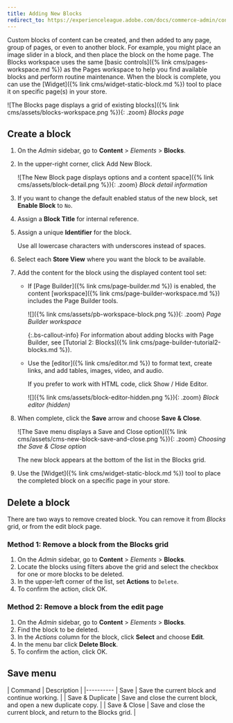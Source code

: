 ```yaml
---
title: Adding New Blocks
redirect_to: https://experienceleague.adobe.com/docs/commerce-admin/content-design/elements/blocks/block-add.html
---
```


Custom blocks of content can be created, and then added to any page, group of pages, or even to another block. For example, you might place an image slider in a block, and then place the block on the home page. The Blocks workspace uses the same [basic controls]({% link cms/pages-workspace.md %}) as the Pages workspace to help you find available blocks and perform routine maintenance. When the block is complete, you can use the [Widget]({% link cms/widget-static-block.md %}) tool to place it on specific page(s) in your store.

![The Blocks page displays a grid of existing blocks]({% link cms/assets/blocks-workspace.png %}){: .zoom}
_Blocks page_

## Create a block

1. On the _Admin_ sidebar, go to **Content** > _Elements_ > **Blocks**.

1. In the upper-right corner, click <span class="btn">Add New Block</span>.

   ![The New Block page displays options and a content space]({% link cms/assets/block-detail.png %}){: .zoom}
   _Block detail information_

1. If you want to change the default enabled status of the new block, set **Enable Block** to `No`.

1. Assign a **Block Title** for internal reference.

1. Assign a unique **Identifier** for the block.

   Use all lowercase characters with underscores instead of spaces.

1. Select each **Store View** where you want the block to be available.

1. Add the content for the block using the displayed content tool set:

   - If [Page Builder]({% link cms/page-builder.md %}) is enabled, the content [workspace]({% link cms/page-builder-workspace.md %}) includes the Page Builder tools.

      ![]({% link cms/assets/pb-workspace-block.png %}){: .zoom}
      _Page Builder workspace_

      {:.bs-callout-info}
      For information about adding blocks with Page Builder, see [Tutorial 2: Blocks]({% link cms/page-builder-tutorial2-blocks.md %}).

   - Use the [editor]({% link cms/editor.md %}) to format text, create links, and add tables, images, video, and audio.

      If you prefer to work with HTML code, click <span class="btn">Show / Hide Editor</span>.

      ![]({% link cms/assets/block-editor-hidden.png %}){: .zoom}
      _Block editor (hidden)_

1. When complete, click the **Save** arrow and choose **Save & Close**.

   ![The Save menu displays a Save and Close option]({% link cms/assets/cms-new-block-save-and-close.png %}){: .zoom}
   _Choosing the Save & Close option_

   The new block appears at the bottom of the list in the Blocks grid.

1. Use the [Widget]({% link cms/widget-static-block.md %}) tool to place the completed block on a specific page in your store.

## Delete a block

There are two ways to remove created block. You can remove it from _Blocks_ grid, or from the edit block page.

### Method 1: Remove a block from the Blocks grid

1. On the _Admin_ sidebar, go to **Content** > _Elements_ > **Blocks**.
1. Locate the blocks using filters above the grid and select the checkbox for one or more blocks to be deleted.
1. In the upper-left corner of the list, set **Actions** to `Delete`.
1. To confirm the action, click <span class="btn">OK</span>.

### Method 2: Remove a block from the edit page

1. On the _Admin_ sidebar, go to **Content** > _Elements_ > **Blocks**.
1. Find the block to be deleted.
1. In the _Actions_ column for the block, click **Select** and choose **Edit**.
1. In the menu bar click **Delete Block**.
1. To confirm the action, click <span class="btn">OK</span>.

## Save menu

| Command | Description |
|----------
| Save | Save the current block and continue working. |
| Save & Duplicate | Save and close the current block, and open a new duplicate copy. |
| Save & Close | Save and close the current block, and return to the Blocks grid. |
